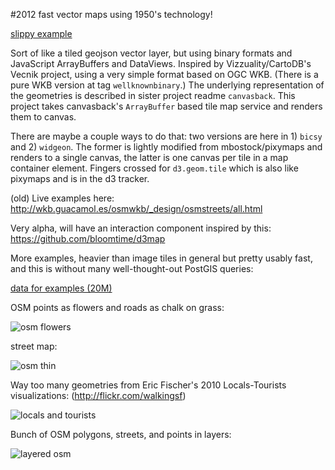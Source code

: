 #2012 fast vector maps using 1950's technology!

[slippy example](http://ricos.aguacat.es/mapixy/_design/ofm/widgeonlike.html)

Sort of like a tiled geojson vector layer, but using binary formats and 
JavaScript ArrayBuffers and DataViews. Inspired by
Vizzuality/CartoDB's Vecnik project, using a very simple format based on OGC WKB. (There is a pure WKB version at tag `wellknownbinary`.)
The underlying representation of the geometries is described in sister project
readme `canvasback`. This project takes canvasback's `ArrayBuffer` based
 tile map service and renders them to canvas. 

There are maybe a couple ways to do that: two versions are here 
in 1) `bicsy` and 2) `widgeon`. The former is lightly modified from
mbostock/pixymaps and renders to a single canvas, the latter is
one canvas per tile in a map container element. Fingers crossed for
`d3.geom.tile` which is also like pixymaps and is in the d3 tracker.

(old) Live examples here: http://wkb.guacamol.es/osmwkb/_design/osmstreets/all.html

Very alpha, will have an interaction component inspired by this: https://github.com/bloomtime/d3map

More examples, heavier than image tiles in general but pretty usably fast, and
this is without many well-thought-out PostGIS queries:

[data for examples (20M)](http://h.sfgeo.org/tmp/pics/sfcollection.sql.tar.gz)

OSM points as flowers and roads as chalk on grass:

![osm flowers](http://h.sfgeo.org:5984/tmp/pics/osm_point_flowers_grass.png)

street map:

![osm thin](http://h.sfgeo.org:5984/tmp/pics/thin_osmlines.png)

Way too many geometries from Eric Fischer's 2010 Locals-Tourists visualizations:
(http://flickr.com/walkingsf)

![locals and tourists](http://h.sfgeo.org:5984/tmp/pics/local-tourist-busy.png)

Bunch of OSM polygons, streets, and points in layers:

![layered osm](http://h.sfgeo.org:5984/tmp/pics/plain_osmwkb.png)
